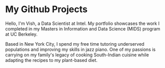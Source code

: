 # My Github Projects

Hello, I'm Vish, a Data Scientist at Intel. My portfolio showcases the work I completed in my Masters in Information and Data Science (MIDS) program at UC Berkeley.

Based in New York City, I spend my free time tutoring underserved populations and improving my skills in jazz piano. One of my passions is carrying on my family's legacy of cooking South-Indian cuisine while adapting the recipes to my plant-based diet.
